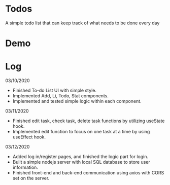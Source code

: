# Todos
A simple todo list that can keep track of what needs to be done every day

# Demo

# Log
03/10/2020
* Finished To-do List UI with simple style.
* Implemented Add, Li, Todo, Stat components.
* Implemented and tested simple logic within each component.

03/11/2020
* Finished edit task, check task, delete task functions by utilizing useState hook.
* Implemented edit function to focus on one task at a time by using useEffect hook.

03/12/2020
* Added log in/register pages, and finished the logic part for login.
* Built a simple nodejs server with local SQL database to store user information.
* Finished front-end and back-end communication using axios with CORS set on the server.
